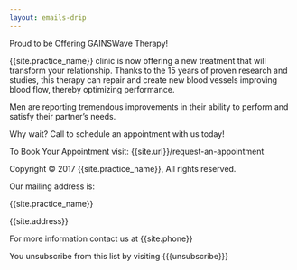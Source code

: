 ```yaml
---
layout: emails-drip
---
```


Proud to be Offering GAINSWave Therapy!


{{site.practice_name}} clinic is now offering a new treatment that will transform your relationship.  Thanks to the 15 years of proven research and studies, this therapy can repair and create new blood vessels improving blood flow, thereby optimizing performance.

Men are reporting tremendous improvements in their ability to perform and satisfy their partner’s needs.  

Why wait? Call to schedule an appointment with us today! 

To Book Your Appointment visit: {{site.url}}/request-an-appointment


Copyright © 2017 {{site.practice_name}}, All rights reserved.

Our mailing address is:

{{site.practice_name}}

{{site.address}}

For more information contact us at  {{site.phone}}

You unsubscribe from this list by visiting &#123;&#123;&#123;unsubscribe&#125;&#125;&#125;
